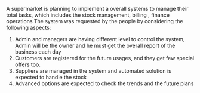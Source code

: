 A supermarket is planning to implement a overall systems to manage their total tasks, which includes the stock management, billing , finance operations 
The system was requested by the people by considering the following aspects:
1.	Admin and managers are having different level to control the system, Admin will be the owner and he must get the overall report of the business each day
2.	Customers are registered for the future usages, and they get few special offers too. 
3.	Suppliers are managed in the system and automated solution is expected to handle the stock
4.	Advanced options are expected to check the trends and the future plans
